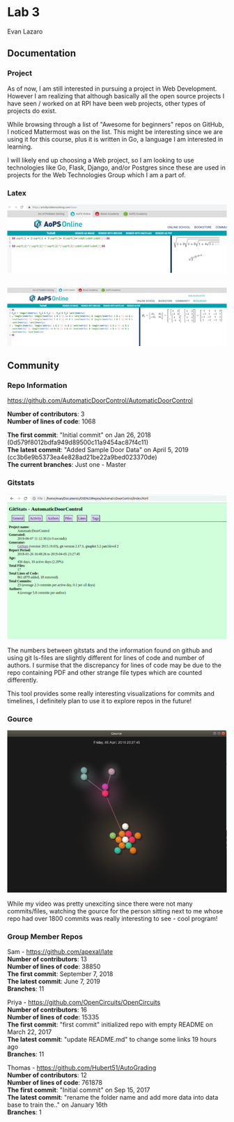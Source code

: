 # Lab 3

Evan Lazaro

## Documentation

### Project

As of now, I am still interested in pursuing a project in Web Development. However I am realizing that although basically all the open source projects I have seen / worked on at RPI have been web projects, other types of projects do exist.

While browsing through a list of "Awesome for beginners" repos on GitHub, I noticed Mattermost was on the list. This might be interesting since we are using it for this course, plus it is written in Go, a language I am interested in learning.

I will likely end up choosing a Web project, so I am looking to use technologies like Go, Flask, Django, and/or Postgres since these are used in projects for the Web Technologies Group which I am a part of.

### Latex

![Latex1](Resources/Latex1.png) <br><br>

![Latex2](Resources/Latex2.png)

## Community

### Repo Information

https://github.com/AutomaticDoorControl/AutomaticDoorControl

**Number of contributors**: 3 <br>
**Number of lines of code**: 1068

**The first commit**: "Initial commit" on Jan 26, 2018  (0d579f8012bdfa949d89500c11a9454ac87f4c11) <br>
**The latest commit**: "Added Sample Door Data" on April 5, 2019 (cc3b6e9b5373ea4e828ad21be22a9bed023370de) <br>
**The current branches**: Just one - Master

### Gitstats

![gitstats](Resources/gitstats.png)

The numbers between gitstats and the information found on github and using git ls-files are slightly different for lines of code and number of authors. I surmise that the discrepancy for lines of code may be due to the repo containing PDF and other strange file types which are counted differently.

This tool provides some really interesting visualizations for commits and timelines, I definitely plan to use it to explore repos in the future!

### Gource

![gource](Resources/gource.png)

While my video was pretty unexciting since there were not many commits/files, watching the gource for the person sitting next to me whose repo had over 1800 commits was really interesting to see - cool program!

### Group Member Repos

Sam - https://github.com/apexal/late   <br>
**Number of contributors**: 13   <br>
**Number of lines of code**: 38850   <br>
**The first commit**: September 7, 2018  <br>
**The latest commit**: June 7, 2019   <br>
**Branches**: 11  <br>

Priya - https://github.com/OpenCircuits/OpenCircuits<br>
**Number of contributors**: 16   <br>
**Number of lines of code**: 15335   <br>
**The first commit**: "first commit" initialized repo with empty README on March 22, 2017<br>
**The latest commit**: "update README.md" to change some links 19 hours ago<br>
**Branches**: 11 <br>

Thomas - https://github.com/Hubert51/AutoGrading<br>
**Number of contributors**: 12 <br>
**Number of lines of code**: 761878 <br>
**The first commit**: "Initial commit" on Sep 15, 2017 <br>
**The latest commit**: "rename the folder name and add more data into data base to train the.." on January 16th  <br>
**Branches**: 1<br>
